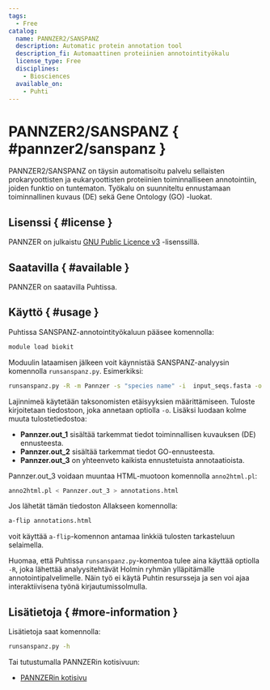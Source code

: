 ```yaml
---
tags:
  - Free
catalog:
  name: PANNZER2/SANSPANZ
  description: Automatic protein annotation tool
  description_fi: Automaattinen proteiinien annotointityökalu
  license_type: Free
  disciplines:
    - Biosciences
  available_on:
    - Puhti
---
```


# PANNZER2/SANSPANZ { #pannzer2/sanspanz }

PANNZER2/SANSPANZ on täysin automatisoitu palvelu sellaisten prokaryoottisten ja eukaryoottisten proteiinien toiminnalliseen annotointiin, joiden funktio on tuntematon. Työkalu on suunniteltu ennustamaan toiminnallinen kuvaus (DE) sekä Gene Ontology (GO) -luokat.

## Lisenssi { #license }

PANNZER on julkaistu [GNU Public Licence v3](https://www.gnu.org/licenses/gpl-3.0.html) -lisenssillä.

## Saatavilla { #available }

PANNZER on saatavilla Puhtissa.

## Käyttö { #usage }

Puhtissa SANSPANZ-annotointityökaluun pääsee komennolla:

```bash
module load biokit
```

Moduulin lataamisen jälkeen voit käynnistää SANSPANZ-analyysin komennolla `runsanspanz.py`. Esimerkiksi:

```bash
runsanspanz.py -R -m Pannzer -s "species name" -i  input_seqs.fasta -o results.csv
```

Lajinnimeä käytetään taksonomisten etäisyyksien määrittämiseen.
Tuloste kirjoitetaan tiedostoon, joka annetaan optiolla `-o`. Lisäksi luodaan kolme muuta tulostetiedostoa:

* **Pannzer.out_1** sisältää tarkemmat tiedot toiminnallisen kuvauksen (DE) ennusteesta.
* **Pannzer.out_2** sisältää tarkemmat tiedot GO-ennusteesta.
* **Pannzer.out_3** on yhteenveto kaikista ennustetuista annotaatioista.

Pannzer.out_3 voidaan muuntaa HTML-muotoon komennolla `anno2html.pl`:

```bash
anno2html.pl < Pannzer.out_3 > annotations.html
```

Jos lähetät tämän tiedoston Allakseen komennolla:

```bash
a-flip annotations.html
```

voit käyttää `a-flip`-komennon antamaa linkkiä tulosten tarkasteluun selaimella.

Huomaa, että Puhtissa `runsanspanz.py`-komentoa tulee aina käyttää optiolla `-R`, joka lähettää analyysitehtävät Holmin ryhmän ylläpitämälle annotointipalvelimelle. Näin työ ei käytä Puhtin resursseja ja sen voi ajaa interaktiivisena työnä kirjautumissolmulla.

## Lisätietoja { #more-information }

Lisätietoja saat komennolla:

```bash
runsanspanz.py -h
```

Tai tutustumalla PANNZERin kotisivuun:

* [PANNZERin kotisivu](http://ekhidna2.biocenter.helsinki.fi/sanspanz/)